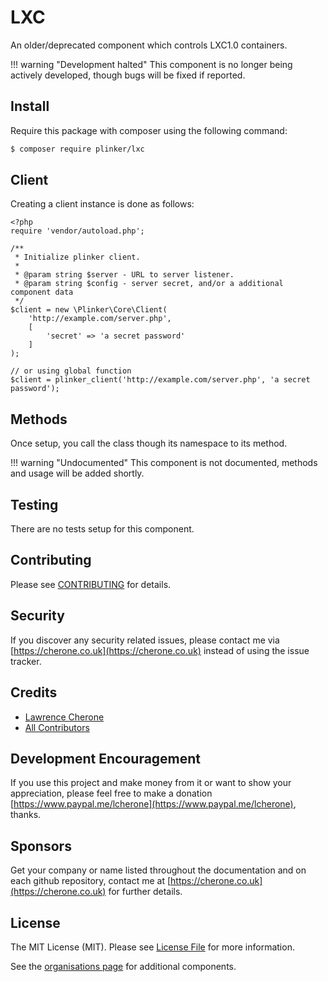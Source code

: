 # LXC

An older/deprecated component which controls LXC1.0 containers.

!!! warning "Development halted"
    This component is no longer being actively developed, though bugs will be fixed if reported.


## Install

Require this package with composer using the following command:

``` bash
$ composer require plinker/lxc
```

## Client

Creating a client instance is done as follows:


    <?php
    require 'vendor/autoload.php';

    /**
     * Initialize plinker client.
     *
     * @param string $server - URL to server listener.
     * @param string $config - server secret, and/or a additional component data
     */
    $client = new \Plinker\Core\Client(
        'http://example.com/server.php',
        [
            'secret' => 'a secret password'
        ]
    );
    
    // or using global function
    $client = plinker_client('http://example.com/server.php', 'a secret password');
    
<!--
## Component Config

| Parameter    | Description | Default |
| ----------   | ------------- |  ------------- | 
| journal | Path to journal file | `./.plinker/crontab.journal` |
| apply | Apply crontab after each call, default is to only apply upon calling `apply()` method | `false` |
-->

## Methods

Once setup, you call the class though its namespace to its method.

!!! warning "Undocumented"
    This component is not documented, methods and usage will be added shortly.


<!--

### User

Get current user, helps to debug which user the crontab is owned by.

**Call**
``` php
$result = $client->test->this();
```

**Response**
``` text

```

-->

## Testing

There are no tests setup for this component.

## Contributing

Please see [CONTRIBUTING](https://github.com/plinker-rpc/test/blob/master/CONTRIBUTING) for details.

## Security

If you discover any security related issues, please contact me via [https://cherone.co.uk](https://cherone.co.uk) instead of using the issue tracker.

## Credits

- [Lawrence Cherone](https://github.com/lcherone)
- [All Contributors](https://github.com/plinker-rpc/test/graphs/contributors)


## Development Encouragement

If you use this project and make money from it or want to show your appreciation,
please feel free to make a donation [https://www.paypal.me/lcherone](https://www.paypal.me/lcherone), thanks.

## Sponsors

Get your company or name listed throughout the documentation and on each github repository, contact me at [https://cherone.co.uk](https://cherone.co.uk) for further details.

## License

The MIT License (MIT). Please see [License File](https://github.com/plinker-rpc/test/blob/master/LICENSE) for more information.

See the [organisations page](https://github.com/plinker-rpc) for additional components.
